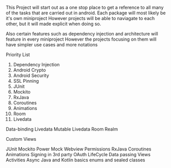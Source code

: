 This Project will start out as a one stop place to get a reference to all many
of the tasks that are carried out in android. Each package will most likely be it's own miniproject
However projects will be able to naviagate to each other, but it will made explicit when doing so.

Also certain features such as dependency injection and architecture will feature in every miniproject
However the projects focusing on them will have simpler use cases and more notations

Priority List
1) Dependency Injection
2) Android Crypto
3) Android Security
4) SSL Pinning
5) JUnit
6) Mockito
7) RxJava
8) Coroutines
9) Animations
10) Room
11) Livedata


Data-binding
Livedata
Mutable Livedata
Room
Realm

Custom Views

JUnit
Mockito
Power Mock
Webview
Permissions
RxJava
Coroutines
Animations
Signing in 3rd party OAuth
LifeCycle
Data passing
Views
Activities
Async
Java and Kotlin basics
enums and sealed classes